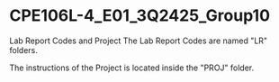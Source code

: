 # CPE106L-4_E01_3Q2425_Group10

Lab Report Codes and Project
The Lab Report Codes are named "LR" folders.

The instructions of the Project is located inside the "PROJ" folder.
